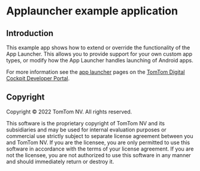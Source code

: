 # Applauncher example application

## Introduction

This example app shows how to extend or override the functionality of the App Launcher. This allows
you to provide support for your own custom app types, or modify how the App Launcher handles
launching of Android apps.

For more information see the
[app launcher](https://developer.tomtom.com/tomtom-digital-cockpit/documentation/tutorials-and-examples/app-launcher/create-a-custom-app-launcher-service)
pages on the
[TomTom Digital Cockpit Developer Portal](https://developer.tomtom.com/tomtom-digital-cockpit/documentation/introduction).

## Copyright

Copyright © 2022 TomTom NV. All rights reserved.

This software is the proprietary copyright of TomTom NV and its subsidiaries and may be
used for internal evaluation purposes or commercial use strictly subject to separate
license agreement between you and TomTom NV. If you are the licensee, you are only permitted
to use this software in accordance with the terms of your license agreement. If you are
not the licensee, you are not authorized to use this software in any manner and should
immediately return or destroy it.
